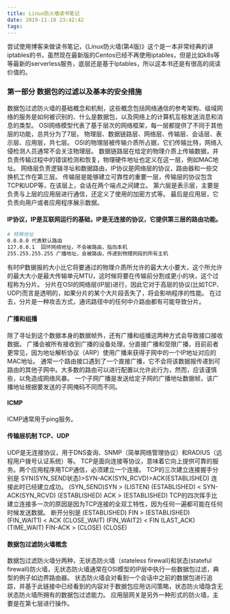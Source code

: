 ```yaml
---
title: Linux防火墙读书笔记
date: 2019-11-18 23:42:42
tags:
---
```

尝试使用博客来做读书笔记，《Linux防火墙(第4版)》这个是一本非常经典的讲iptables的书，虽然现在最新版的Centos已经不再使用iptables，但是比如k8s等等最新的serverless服务，底层还是基于Iptables，所以这本书还是有很高的阅读价值的。
### 第一部分 数据包的过滤以及基本的安全措施
数据包过滤防火墙的基础概念和机制，这些概念包括网络通信的参考架构、级域网络的服务是如何被识别的、什么是数据包，以及网络上的计算机互相发送消息和消息的类型。
OSI网络模型代表了基于层次的网络框架，每一层都提供了不同于其他层的功能，总共分为了7层。
物理层、数据链路层、网络层、传输层、会话层、表示层、应用层，共七层。
OSI的物理层被传输介质所占据，它们传输比特，网络入侵检测人员通常不会关注物理层。
数据链路层在给定的物理介质上传输数据，并负责传输过程中的错误检测和恢复，物理硬件地址也定义在这一层，例如MAC地址。
网络层负责逻辑寻址和数据路由，IP协议是网络层的协议，路由器和一些交换机工作在第三层。
传输层是能够建立可靠性的重要一层，传输层的协议包含TCP和UDP等，在该层上，会话在两个端点之间建立。
第六层是表示层，主要是负责与上层的应用层进行通信，还定义了使用的加密方式等。
最后是应用层，它负责向用户或者应用程序展示数据。


#### IP协议，IP是互联网运行的基础，IP是无连接的协议，它提供第三层的路由功能。
```bash 
# 特殊地址
0.0.0.0 代表默认路由
127.0.0.1  回环网络地址，不会被路由，指向本机
255.255.255.255 广播地址，会被路由，传递到物理网段的所有主机
```
有时IP数据报的大小比它将要通过的物理介质所允许的最大大小要大，这个所允许的最大大小是最大传输单元MTU，这时候将要在传输前分割成更小的块，这个过程称为分片。
分片在OSI的网络层(IP层)进行，因此它对于高层的协议(比如TCP、UDP)而言是透明的，如果分片的某个大片段丢失了，将会影响程序的性能。
在过去，分片是一种攻击方式，通讯路径中的任何中介路由都有可能导致分片。
#### 广播和组播
除了寻址到这个数据本身的数据帧外，还有广播和组播这两种方式会导致接口接收数据。
广播会被所有接收到广播的设备处理，分直接广播和受限广播，目前前者更常见，因为地址解析协议（ARP）使用广播来获得子网中的一个IP地址对应的MAC地址。
通常一个路由接口遇到了一个直接广播，它不会将该数据报传递到可路由的其他子网中。大多数的路由可以进行配置以允许此行为，然而，应该谨慎些，以免造成网络风暴。
一个子网广播是发送给定子网的广播地址数据帧，该广播地址根据要发送的子网掩码不同而不同。
#### ICMP
ICMP通常用于ping服务。

#### 传输层机制 TCP、UDP
UDP是无连接协议，用于DNS查询、SNMP（简单网络管理协议）和RADIUS（远程用户拨号认证系统）等。
TCP是面向连接等协议，意味着它向上提供可靠的服务。两个应用程序用TCP通信，必须建立一个连接。
TCP的三次建立连接握手分别是 SYN(SYN_SEND状态)>SYN-ACK(SYN_RCVD)>ACK(ESTABLISHED) 连接此时已经建立成功。
(SYN_SEND)SYN > (LISTEN)
(ESTABLISHED) < SYN-ACK(SYN_RCVD)
(ESTABLISHED) ACK > (ESTABLISHED)
TCP的四次挥手比建立连接多一次的原因是因为TCP连接的全双工特性，因为任何一遍都可能在任何时候发送数据。
断开分别是
(ESTABLISHED) FIN > (ESTABLISHED)
(FIN_WAIT1) < ACK (CLOSE_WAIT)
(FIN_WAIT2) < FIN (LAST_ACK)
(TIME_WAIT) FIN-ACK > (CLOSE)
(CLOSE)

#### 数据包过滤防火墙概念
数据包过滤防火墙分两种，无状态防火墙（stateless firewall)和状态(stateful firewall)防火墙，无状态防火墙通常在OSI模型的IP层中执行一些数据包过滤，典型的例子如边界路由器。
状态防火墙会对看到一个会话中之前的数据包进行追踪，并基于此链接中已经看到的内容对于数据包应用访问策略，状态防火墙隐含无状态防火墙所拥有的数据包过滤能力。
应用层网关是另外一种形式的防火墙，主要是在第七层进行操作。